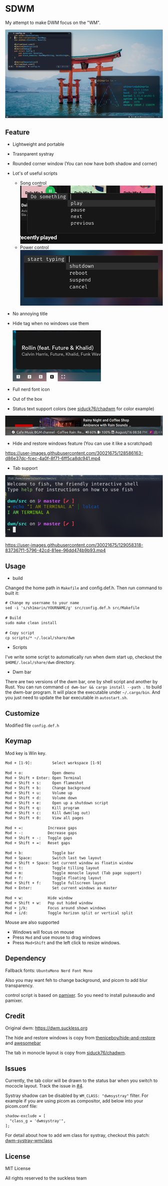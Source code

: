 # SDWM

My attempt to make DWM focus on the "WM".

![img](./images/dwm-screenshot.png)

## Feature

- Lightweight and portable
- Trasnparent systray
- Rounded corner window (You can now have both shadow and corner)
- Lot's of useful scripts
	- Song control
		![image](./images/dwm-playerctl.png)
	- Power control
		![image](./images/dwm-powermenu.png)

- No annoying title
- Hide tag when no windows use them

	![image](./images/dwm-tag.png) 

- Full nerd font icon
- Out of the box
- Status text support colors (see [siduck76/chadwm](https://github.com/siduck76/chadwm/blob/main/.dwm/bar#L8) for color example)

![image](./images/dwm-bar.png) 

- Hide and restore windows feature (You can use it like a scratchpad)

https://user-images.githubusercontent.com/30021675/128586163-d86e37dc-fcec-4a0f-8f71-6ff5ca8dc941.mp4

- Tab support

![image](./images/dwm-tab.png) 

https://user-images.githubusercontent.com/30021675/129058318-837367f1-5796-42cd-81ee-96dd474b9b93.mp4

## Usage

- build

Changed the home path in `Makefile` and config.def.h. Then run command to built it:

```console
# Change my username to your name 
sed -i 's/sh1marin/YOURNAME/g' src/config.def.h src/Makefile

# Build 
sudo make clean install

# Copy script
cp scripts/* ~/.local/share/dwm
```

- Scripts

I've write some script to automatically run when dwm start up, checkout the
`$HOME/.local/share/dwm` directory.

- Dwm bar

There are two versions of the dwm bar, one by shell script and another by Rust.
You can run command `cd dwm-bar && cargo install --path .` to build the dwm-bar program.
It will place the executable under `~/.cargo/bin`. And you just need to update the bar
executable in `autostart.sh`.

## Customize

Modified file `config.def.h`

## Keymap

Mod key is Win key.

```text
Mod + [1-9]:         Select workspace [1-9]

Mod + o:             Open dmenu
Mod + Shift + Enter: Open Terminal
Mod + Shift + s:     Open flameshot
Mod + Shift + b:     Change background
Mod + Shift + u:     Volume up
Mod + Shift + d:     Volume down
Mod + Shift + e:     Open up a shutdown script
Mod + Shift + q:     Kill program
Mod + Shift + c:     Kill dwm(log out)
Mod + Shift + 0:     View all pages

Mod + =:           Increase gaps
Mod + -:           Decrease gaps
Mod + Shift + -:   Toggle gaps
Mod + Shift + =:   Reset gaps

Mod + b:             Toggle bar
Mod + Space:         Switch last two layout
Mod + Shift + Space: Set current window as floatin window
Mod + t:             Toggle tilling layout
Mod + m:             Toggle monocle layout (Tab page support)
Mod + f:             Toggle floating layout
Mod + Shift + f:     Toggle fullscreen layout
Mod + Enter:         Set current windows as master

Mod + w:           Hide window
Mod + Shift + w:   Pop out hided window
Mod + j/k:         Focus around shown windows
Mod + i/d:         Toggle horizon split or vertical split
```

Mouse are also supported

- Windows will focus on mouse
- Press `Mod` and use mouse to drag windows
- Press `Mod+Shift` and the left click to resize windows.

## Dependency

Fallback fonts: `UbuntuMono Nerd Font Mono`

Also you may want feh to change background, and picom to add blur transparency.

 control script is based on
[pamixer](https://github.com/cdemoulins/pamixer). So you need to
install pulseaudio and pamixer.

## Credit

Original dwm: https://dwm.suckless.org

The hide and restore windows is copy from
[theniceboy/hide-and-restore](https://github.com/theniceboy/dwm-hide-and-restore-win.diff/blob/master/dwm-hide-and-restore.diff)
and
[awesomebar](https://dwm.suckless.org/patches/awesomebar/)

The tab in monocle layout is copy from
[siduck76/chadwm](https://github.com/siduck76/chadwm).

## Issues

Currently, the tab color will be drawn to the status bar when you switch to mococle layout.
Track the issue in [#4](https://github.com/Avimitin/sdwm/issues/4).

Systray shadow can be disabled by `WM_CLASS: "dwmsystray"` filter. For example if you are
using picom as compositor, add below into your picom.conf file:

```text
shadow-exclude = [
  "class_g = 'dwmsystray'",
];
```

For detail about how to add wm class for systray, checkout this patch: 
[dwm-systray-wmclass](https://github.com/Leskodamus/dwm/blob/master/patches/dwm-systray-wmclass-6.2.diff)

## License

MIT License

All rights reserved to the suckless team
